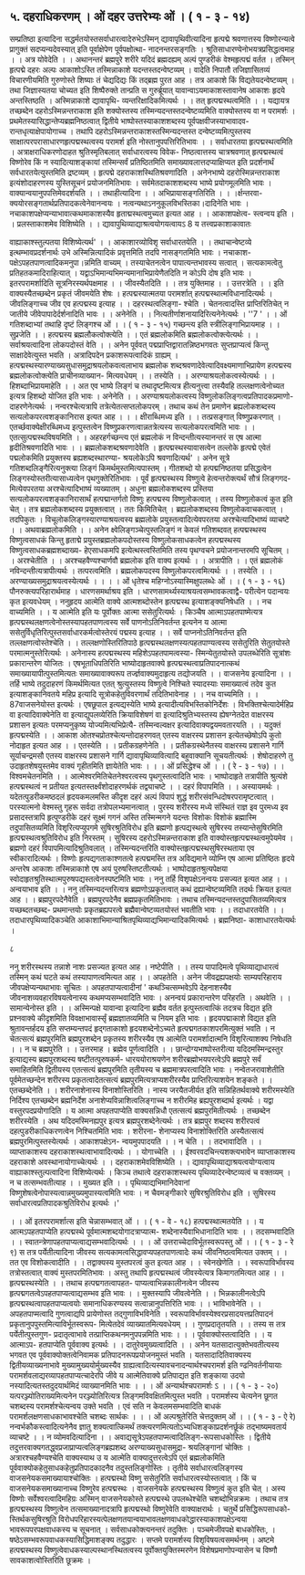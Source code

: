 ## ५. दहराधिकरणम् । ओं दहर उत्तरेभ्यः ओं । ( १ - ३ - १४)
सम्प्रतिष्ठा इत्यादिना सद्धर्मतयोस्तसर्वाधारत्वादेरुभेऽस्मिन् द्यावापृथिवीत्यादिना हृत्पद्मे
श्रवणात्तस्य विष्णोरन्यत्वे प्रागुक्तं सदप्यन्यदेवस्यात् इति पूर्वाक्षेपेण पूर्वपक्षोत्था-
नादनन्तरसङ्गतिः । श्रुतिसाधारण्येनोभयत्रप्रसिद्धत्वमाह । । अत्र योवेदेति । । अथानन्तरं ब्रह्मपुरे
शरीरे यदिदं ब्रह्मदह्यम् अल्पं पुण्डरीकं वेश्महृत्पद्मं वर्तत । तस्मिन् हृत्पद्मे दहरः अल्पः
आकाशोऽस्ति तस्मिन्नाकाशे यदन्तस्तदन्वेष्टव्यम् । वादेति निपातौ तजिज्ञासितव्यं
विचारणीयमिति गुरुणोस्ते शिष्याः तं चेद्यदिद्यः किं तद्ब्रह्म पुरत आह । तत्र आकाशे किं
विद्यतेयदन्वेष्टव्यम् । तथा जिज्ञास्यतया चोच्यत इति शिष्पैरुक्ते तान्प्रति स गुरुर्ब्रूयात्
यावान्वाऽयमाकाशस्तावानेष आकाशः हृदये अन्तस्तिष्ठति । अस्मिन्नाकाशे द्यावापृथि-
व्यन्तरिक्षादिकमित्यर्थः । । तत् हृत्पद्मस्थत्वमिति । । यद्यायत्र तच्छब्देन दहरोऽस्मिन्नन्तराकाश
इति शक्योस्तस्य तस्मिन्यदन्तस्तदन्वेष्टव्यमिति वाक्योस्तस्य वा न परामर्शः ।
प्रथमेतस्यासिद्धान्तेप्यब्रह्मनिष्ठत्वात् द्वितीये भाष्पोस्तस्याकाशशब्दस्य पूर्वपक्षवीजस्याभावादव-
रान्तधृत्याक्षेपायोगाच्च । तथापि दहरोऽस्मिन्नन्तराकाशस्तस्मिन्यदन्तस्त दन्वेष्टव्यमित्पुस्तस्य
साक्षात्परपरासाधारणहृत्पद्मस्थत्वस्य परामर्श इति नोस्तानुपपत्तिरितिभावः । । सर्वाधारतया
हृत्पद्मस्थत्वमिति । अत्राक्षराधिकरणोदाहत श्रुतिस्मृतिबलात् सर्वाधारत्वस्य विवेक-
निष्ठत्वात्तस्य चात्रश्रवणात् हृत्पद्मस्थत्वं विष्णोरेव किं न स्यादित्याशङ्कायां तस्मिन्सर्वं
प्रतिष्ठितमिति समाख्यावलात्तदप्याक्षिप्यत इति प्रदर्शनार्थं सर्वधारतयेत्युस्तमिति द्रष्टव्यम् ।
हृत्पद्मे दहराकाशस्थितिश्रवणादिति । अनेनभाष्ये दहरोस्मिन्नन्तराकाश इत्यंशोदाहरणस्य
युस्तिसूचनं प्रयोजनमितिभावः । सर्वमेतदाकाशशब्दस्य भाष्ये प्रयोगमूलमिति भावः ।
वाक्यान्वयानुपपत्तिमेवदर्शयति । । तथाहीत्यादिना । । अभिप्रायासङ्गतिरिति । । ।र्क्षन्तरवा-
क्ययोरसङ्गतार्थप्रतिपादकत्वेनेवानन्वयः । नत्वन्यथाऽननुकूलविभस्तिका।दादिनेति भावः ।
नचाकाशपक्षेप्यन्याभावात्कथमाकाशस्यैव हृताद्मस्थत्वमुच्यत इत्यत आह । । आकाशपक्षेत्व-
स्त्वन्वय इति । । प्रलस्ताकाशमेव विशिष्येति । । द्यावापुथिव्याद्याश्रत्वयोगयत्वायऽ 8 य तत्त्वप्रकाशाकावातः

वाह्याकाश्स्तुल्पतया विशिष्येत्यर्थ' । । आकाशारव्योविशृ सर्वाधारतयेति । । तथाचान्वेष्टव्ये
इत्थम्भावप्रदर्शनार्थः उभे अस्मिन्नित्यादिकं प्रवृत्तमिति तदपि नासङ्गतमिति भावः । नचाकाश-
पक्षेऽपहतपाणत्वादिकमनुपा।न्नमिति वाच्यम् । तस्याचेतनत्वेन पापात्यन्तभावस्य सत्वात् ।
सत्यकामत्वेतु प्रतिहतकमादिराहित्यात् । यद्वाऽभिमान्यभिमन्यमानाभिप्रायेणैतदिति न कोऽपि
दोष इति भावः । इतरपरामर्शादिति सूत्रनिरस्यर्थपक्षमाह । । जीवस्यैतदिति । । तत्र युक्तिमाह
। । उत्तरत्रेति । । इति वाक्यस्यैतच्छब्देन प्रकृतं जीवमयेति शेषः । हत्पद्मस्यात्मतया परामर्शात्
हत्पद्मस्थात्मविधानादित्यर्थः । जीवलिङ्गाच्च जीव एव हत्पद्मस्य इत्याह । । दहरस्थत्वलिङ्गा-
श्चेति । चेतनत्वादस्ति प्राप्तिरितिचेत् न जातीये जीवेपापादेर्दर्शनादिति भावः । । अनेनेति । ।
नित्यतीर्णाशनायादिरित्यनेनेत्यर्थः । ''7 '
। । ओं गतिशब्दाभ्यां तथाहि दृष्टं लिङ्गश्च ओं । । ( १ - ३ - १५)
गच्छन्त्य इति स्त्रीलिङ्गाभिप्रायमाह । । सुप्रजेति । । हत्पद्मस्य ब्रह्मलौकत्वोक्त्येति । । एतं
ब्रह्मलोकमिति ब्रह्मलोकत्वोक्त्येत्यर्थः । । सर्वाश्रयत्वादिना लोकपदोस्तं वेति । । अनेन पूर्ववत्
पद्मप्राप्तिद्वारातन्निष्ठभगवतः सुप्तप्राप्यत्वं किन्तु साक्षादेवेत्युस्त भवति । अत्रादिपदेन
प्रकाशरूपत्वादिकं ग्राह्यम् । हत्पद्मस्थस्यारण्याख्यसुधासमुद्राश्रयलोकवत्वलाभाय ब्रह्मलोक
शब्दश्रवणादेवेत्यादिवक्ष्यमाणाभिप्रायेण हत्पद्मस्य ब्रह्मलोकत्वोक्त्येति प्राचीनव्याख्यान-
मित्यवधेयम् । । तस्येति । । अरण्याश्रयलोकत्वस्येत्यर्थः । । हिशब्दाभिप्रायमाहेति । । अत एव
भाष्ये लिङ्गं च तथादृष्टमित्यत्र हीत्यनुत्त्वा तस्यैवहि तल्लक्षणत्वेनोच्यत इत्यत्र हिशब्दो योजित
इति भावः । अनेनेति । । अरण्याश्रयलोकत्वस्य विष्णुलोकलिङ्गत्वप्रतिपादकप्रमाणो-
दाहरणेनेत्यर्थः । नन्वरश्चेत्यत्रापि तत्रेत्येतत्सप्तलोकपरम् । तथाच कथं तेन प्रमाणेन
ब्रह्यलोकशब्दस्य सत्यलोकपरत्वशङ्कानिरास इत्यत आह । । । क्षीराब्धिमध्य इति । । तत्प्रसङ्गात्
विष्णुप्रकरणात् । एतर्च्छवाक्येक्षीरब्धिमध्य इत्पुस्तत्वेन विष्णुप्रकरणत्वान्नतत्रेत्यस्य
सत्यलोकपरत्वमिति भावः । । एतत्सुत्पद्मस्थविषयमिति । । अहरहर्गच्छन्त्य एतं ब्रह्मलोकं न
विन्दन्तीत्यस्यानन्तरं स एष आत्मा हृदीतिश्रवणादिति भावः । । ब्रह्मलोकशब्दश्रवणादेवेति ।
हृत्पद्मस्थस्यावासत्वेन तल्लोके हृत्पद्मे एवेतं पद्मलोकमिति प्रयुक्तस्य ब्रह्यशब्दस्थारण्या-
श्रयलोकेऽपि श्रवणादित्यर्थ' । अनेन सूत्रे गतिशब्दलिङ्गैरित्यनुक्त्या लिङ्गं
किमर्थमुस्तमित्यपास्तम् । गीतशब्दो यो हत्पद्मनिष्ठतया प्रसिद्धत्वेन लिङ्गस्योस्तरीत्यासाध्यत्वेन पृथगुक्तेरितिभावः । पूर्वं हृत्पद्मस्थस्य विष्णुत्वे हेत्वन्तरोक्त्यर्थं सौत्रं लिङ्गगद-
मित्येवपरतया अरश्चेत्यादिभाष्यं व्यख्यातम् । अधुना ब्रह्मलोकशब्दस्य प्रस्तिया
सत्यलोकपरत्वशङ्कानिरासार्थं हत्पद्मान्तर्गतो विष्णुः हत्पद्मस्य विष्णुलोकत्वात् । तस्य
विष्णुलोकत्वं कुत इति चेत् । तत्र ब्रह्मलोकशब्दस्य प्रयुक्तत्वात् । ततः किमितिचेत् ।
ब्रह्यलोकशब्दस्य विष्णुलोकवाचकत्वात् । तदपिकुतः । विचूलोकलिङ्गस्यारण्याश्रयत्वस्य
ब्रह्मलोके प्रयुस्तत्वादित्येवपरतया अरश्चेत्यादिभाष्यं व्याचष्टे । । अथवाब्रह्मलोकमिति । । अनेन
क्ष्वेलिङ्गञ्चेत्पुस्तलिङ्गं न केवलं गतिशब्दवत् हत्पद्मस्थस्य विष्णुत्वसाधकं किन्तु हृताद्मे
प्रयुस्तब्रह्मलोकपदोस्तस्य विष्णुलोकसाधकत्वेन हत्पद्मस्थस्य विष्णुत्वसाधकब्रह्मशब्दाख्य-
हेएसाधकमपि इत्येत्थस्त्वस्तिमिति तस्य पृथग्वचने प्रयोजनान्तरमपि सूचितम् । । अरश्चेतीति
। । अरश्चहवैण्यश्चार्णवौ ब्रह्मलोक इति वाक्य इत्यर्थः । । अत्रापीति । । एतं ब्रह्मलोकं
नविन्दन्तीत्यत्रापीत्यर्थः । तत्परत्वमिति । ब्रह्मलोकपदस्य विष्णुलोकपरत्वमित्यर्थः । । तस्येति । ।
अरण्याख्यसमुद्राश्रयत्वस्येत्यर्थः । ।
। । ओं धृतेश्च महिग्नोऽस्यास्मिक्षुपलब्धेः ओं । । ( १ - ३ - १६)
पौनरुक्त्यपरिहारार्थमाह । धारणसमर्थाश्रय इति । धारणसामर्थ्यस्याश्रयत्वसम्भावकत्वाद्वै-
परीत्येन पदान्वयः कृत इत्यवधेयम् ।
ननुहृदय आत्मेति वाक्ये आत्मशब्दोस्तेन हृत्पद्मस्थ इत्याशङ्क्यनिषेधति । । नच वाच्यमिति
। । य आत्मेति इति यः पूर्वोक्तः आत्मा ससेतुरित्यर्थः । किञ्चैष आत्माऽपहतपाष्मेत्यत्र
हृत्पद्मस्थलक्षणत्वेनोस्तस्यापहतपाणत्वस्य सर्वे पाणनोऽतिनिवर्तन्त इत्यनेन य आत्मा
ससेतुर्विधृतिरित्पुस्तसर्वाधारकर्मत्वोस्तेरयं पद्मस्य इत्याह । । सर्वे पाप्ननोऽतिनिवर्तन्त इति
तल्लक्षणत्वोस्तेश्चेति । । तल्लक्षणोस्तिरितिपाठे हृत्पद्मस्थलक्षणस्यत्पहतपाण्यत्वस्य ससेतुरिति
सेतुतयोस्ते परमात्मनुस्तेरित्यर्थः । अनेनास्य हत्पद्मस्थस्य महिशेऽपहतपामत्वस्या-
स्मिन्येतुतयोस्ते उपलब्धेरिति सूत्रांशः प्रकारान्तरेण योजितः । एषभूताधिपतिरिति
भाष्योदाहृतवाक्ये हृत्पद्मस्थत्वाप्रतिपादनात्कथं समाख्यायापीत्पुस्तमित्यतः समाख्यावाक्यरूप
तर्ज्ज्ञवाक्यमुदाहृत्य तद्योजयति । । वाजसनेय इत्यादिना । । तर्हि भाष्ये तदुदाहरणं
किमर्थमित्यत एतत् श्रुत्युस्तस्य विष्णुत्वे निश्चिते स्यादस्याः समाख्यात्वं तदेव कुत
इत्याशङ्कानिवतये महिप्र इत्यादि सूत्रोकहेतुविवरणार्थं तदितिभावेनाह । । नच वाच्यमिति । ।
87वाजसनेयोस्त इत्यर्थः । एषछूपाल इत्यद्यस्येति भाष्ये इत्यादीत्यविभस्तिकोनिर्देशः ।
विभक्तिश्चेत्यादेर्महिप्र वा इत्यादिवाक्येनेति वा इत्याद्युपलव्येरिति क्रियाविशेषणं वा
इत्यादिश्रुतिभ्यस्तस्य ह्येषग्नेतदेत वाक्षरस्य प्रशासन इत्यतः परमप्यनुकृष्य योज्यमित्यभिप्रेत्यै-
तस्मिन्वल्वक्षर इत्यादिवाक्यद्वयमवतारयति । । यदुक्तं हृत्पद्मस्येति । । आकाश
ओतश्चप्रोतश्चेत्यन्तोदाहरणवत् एतस्य वाक्षरस्य प्रशासन इत्येतच्छेषोऽपि कुतो नोदाहृत इत्यत
आह । । एतस्येति । । प्रतीकग्रहणेनेति । । प्रतीकग्रस्थेनैतस्य वाक्षरस्य प्रशासने गार्गि
सूर्याचन्द्रमसौ एतस्य वाक्षरस्य प्रशासने गार्गि द्यावापृथिव्यावित्यादि बहुवाक्यानि
सूचयतीत्यर्थः । शेषोदाहरणे तु उदाहृतशेषयुस्तमेव वाक्यं गृहीतमिति ज्ञायेतेति भावः ।
। । ओं प्रसिद्धेश्च ओं । । ( रे - ३ - १७)
। । विश्वमचेतनमिति । । आत्मेश्वरमितिचेतनेश्वरत्वस्य पृथगुस्तत्वादिति भावः । भाष्पोदाहृते
तत्रापीति श्रुत्यंशे हत्पद्मस्थत्वं न प्रतीयत इत्यतस्तर्क्ष्वंशोदाहरणर्थकं तद्व्याचष्टे । । दहरं
विपापमिति । । अस्यायमर्थः । यदेतत्पुडरीकमष्ठदलं हृदयकमलमस्ति कीदृश दहरं अल्पं विपापं
शुद्धं शरीरसंवन्धिदोषरपरामृष्टत्वात् । परस्यात्मनो वेश्मस्तु गृहरू सर्वदा तत्रोपलभ्यमानत्वात् ।
पुरस्य शरीरस्य मध्ये संस्थितं राज्ञ इव पुरमध्य इव प्रसादस्तत्रापि हृत्पुण्डरीके दहरं सूक्ष्मं गगनं
अस्ति तस्मिन्मगने यदन्तः विशोकः विशोकं ब्रह्मास्मि तदुपासितव्यमिति विशृरित्यप्युपगमे
सुषिरश्रुतिविरोध इति ब्रह्मणो हृत्पद्यस्थत्वे सुषिरस्य तस्यान्तेसुषिरमिति हृत्पद्मस्थत्वश्रुतिविरोध
इति निरस्तम् । सुषिरस्य दहरोऽस्मिन्नन्तराकाश इति वाक्योस्तहृत्पद्मस्थत्वमुपेयमेव । ब्रह्मणो
दहरं विपापमित्यादिश्रुतिवलात् । तस्मिन्यदन्तरिति वाक्योस्तहृत्पद्मस्थसुषिरस्थताया एव
स्वीकारादित्यर्थः । विष्णोः हृत्पद्यगताकाश्णतत्वे हत्पद्ममस्ति तत्र अविद्यमाने व्योम्नि एष
आत्मा प्रतिष्ठितः हृदये अन्तरेष आकाशः तस्मिन्नाकाशे एष अयं पुरुषस्तिष्टतीत्यर्थः ।
भाष्पोदाहृतश्रुत्यपेक्षया स्वोदाहृतश्रुतिस्थात्मपुरुषपद्यस्तत्वेनस्पष्टमिति भावः । ननु तर्हि
विशृपक्षेऽनन्वयः प्रसज्यत इत्यत आह । । अन्वयाभाव इति । । ननु तस्मिन्यदन्तरित्यत्र
ब्रह्मणोऽप्रकृतत्वात् कथं द्रह्यान्वेष्टव्यमिति तदर्थः क्रियत इत्यत आह । । ब्रह्मपुरपदेनैवेति ।
ब्रह्मपुरपदेनैव ब्रह्मप्रकृतमितिभावः । तथाच तस्मिन्यदन्तस्तदुपासितव्यमित्यत्र यच्छब्दतच्छब्द-
प्रथमान्तयोः प्रकृतब्रह्यपरत्वे ब्रह्मैवान्वेष्टव्यतयोस्तं भवतीति भावः । । तदाधारतयेति । ।
तदाधारपृथिव्यादिकञ्चेति आकाशाभिमान्याश्रितपृथिव्याद्यभिमान्यादिकमित्यर्थः । ब्रह्मनिष्ठा-
काशाधारतयेत्यर्थः ।

८

ननु शरीरस्थस्य तन्नाशे नाशः प्रसज्यत इत्यत आह । नष्टेपीति । । तस्य पापादिमत्वे
पृथिव्याद्याधारत्वं तस्मिन् कथं घटते कथं तस्यापाणत्वमित्यत आह । । अपहतेति । अनेन
जीवद्रह्यपक्षयोः साम्यपरिहाराय जीवपक्षेप्यन्यथाभावः सूचितः ।
अपहतपाप्यत्वादीनां ' कथञ्चित्सम्भवेऽपि देहनाशस्यैव जीवनाशव्यवहारविषयत्वेनास्य
कथमप्यसम्भवादिति भावः । अनन्वयं प्रकारान्तरेण परिहरति । अथवेति । । सामान्येनोस्त इति
। । अस्मिन्पक्षे यावान्वा इत्यादिना ब्रह्मैव वर्तत इत्पुस्तत्वात्किं तदत्रच विद्यत इति प्रश्नवाक्ये
कीदृशमिति विवक्षाभावार्स्सृं ब्रह्मज्ञातव्यमिति च नियम इति भावः । हृदयपद्माकाशे विद्यत
इति श्रुतावन्तर्हदय इति सप्तम्यन्तपदं हृद्गताकाशो हृदयशब्देनोऽच्यते हृत्पद्मगतकाशपरमित्युक्तं
भवति । न चेतत्सत्यं ब्रह्मपुरमिति ब्रह्मपुरशब्देन प्रकृतस्य शरीरस्यैव एष आत्मेति
परामर्शादात्मनि विशृरित्याशक्य निषेधति । । न च ब्रह्मपुरेति । । उत्तरमाह । ब्रह्मेव पूर्णत्वादिति
। । छान्दोग्यभाष्पोस्तरीत्या यदिदमस्मिन्द्रस्तुर इत्याद्यस्य ब्रह्मपुरशब्दस्य षष्टीतत्पुरुषकर्म-
धारययोराश्रयणेन शरीरब्रह्मोभयपरत्वेऽपि ब्रह्मपुरे सर्वं समाहितमिति द्वितीयस्य एतत्सत्यं
ब्रह्मपुरमिति तृतीयस्य च ब्रह्ममात्रपरत्वादिति भावः । नन्वेतजरावाशेतीति पूर्वमेतच्छन्देन
शरीरस्य प्रकृतत्वादेतत्सत्यं ब्रह्मपुरमित्यत्राप्यशरीरस्यैव प्राप्तिरित्याशयेन शङ्कते । । एतच्छब्देनेति
। । शरीरनाशेनास्य विनाशोस्तिरिति । नास्य जरयैतजीर्यत इति सन्निहितर्थवाक्ये शरीरमस्येति
निर्दिश्य एतच्छब्देन ब्रह्मनिर्देश अनाशेप्यविन्नाशित्वलिङ्गाच्च न शरीरमिह ब्रह्यपुरशब्दार्थ
इत्यर्थः । यद्वा वस्तुरपदप्रयोगादिति । य आत्मा अपहतपाप्येति वाक्यसन्निधौ एतत्सत्यं
ब्रह्मपुरमितीत्यर्थः । तच्छब्देन शरीरस्येति । अथ यदिदमस्मिनह्यपुर इत्यत्र ब्रह्मपुरशब्देनेत्यर्थः ।
तत्र ब्रह्मपुर शब्दस्य शरीरपत्वं दहत्पुडरीकाधिकरणत्वेन निश्चितमिति भावः । शरीरना-
शेनाप्यस्य विनाशोक्तिरिति अस्यैतत्सत्यं ब्रह्मपुरमित्पुस्तस्येत्यर्थः । आकाशपक्षेऽन-
न्वयमुपपादयति । । न चेति । । तदभावादिति । । व्याप्ताकाशस्य दहराकाशस्थत्वाभावादित्यर्थः । ।
योगाच्चेति । । ईश्वरवदचिन्त्यशक्त्यभावेन व्याप्ताकाशस्य दहराकाशे अवस्थानायोगाच्चेत्यर्थः । ।
दहराकाशमेवविशिष्येति । । द्यावापृथिव्याद्याश्रयत्वयोग्यत्वाय वाह्याकाश्स्तुल्पत्वादिना
विशिष्येत्यर्थः ।
किञ्च तथात्वे दहराकाशस्थस्य पृथिव्यादेरन्वेष्टव्यत्वं च वक्तव्यम् । न च तत्सम्भवतीत्याह । ।
मुख्यत इति । । पृथिव्याद्यभिमानिदेवानां विष्णुशेषत्वेनोपास्यत्वान्नमुख्यमुपास्यत्वमिति भावः ।
न चैवमङ्गीकारे सुषिरश्रुतिविरोध इति । सुषिरस्य सर्वाधारत्वप्रतिपादकश्रुतिविरोध इत्यर्थः ।'

। । ओं इतरपरामर्शात्स इति चेन्नासम्भवात् ओं । । ( १ - वे - १८)
हत्पद्मस्थात्मतयेति । । य आत्मऽपहतपाप्येति हत्पद्मस्थे पूर्वमात्मशब्दयोगादत्राप्यात्म-
शब्देनास्यैवाभिधानादिति भावः । । तदसम्भवादिति । । स्वातन्त्रेणापहतपाप्यत्वाद्यसम्भवादित्यर्थः ।
। । ओं उत्तराच्चेदाविर्भूतस्वरूपस्तु ओं । । ( १ - ३ - रे ९)
स तत्र पर्येतीत्यादिना जीवस्य सत्यकामत्वसिद्धावप्यपहतपाणत्वादेः कथं जीवनिष्ठत्वमित्यत
उक्तम् । । तत एव विशोकत्वादीति । । तद्वाक्यस्य मुस्तपरत्वं कुत इत्यत आह । । स्वेनखेणेति । ।
स्वरूपाविर्भावस्य तत्रोस्तत्वात् वाक्यं मुस्तपरमितिभावः । अस्तु तथापि हृत्पद्मस्थत्वं
जीवस्येत्यत्र किमागतमित्यत आह । । हृत्पद्मस्थस्येति । । तथाच हत्पद्मगतत्वापहत-
पाप्यत्वाभिन्नकालीनत्वेन जीवस्य हृत्पद्मगतत्वेऽपहतपाप्यत्वाद्यसम्भव इति भावः । । मुक्तस्यापि
जीवत्वेनेति । । भिन्नकालीनत्वेऽपि हृत्पद्मस्थत्वापहतपाप्यत्वयोः समानाधिकरण्यस्य
सत्वान्नानुपत्तिरिति भावः । । भाविभावेनेति । । अपहतपाप्मत्वादि गुणत्वाद्यपि प्रायेणोस्त
तद्गुणाविभविनेति । स्वरूपाविर्भावस्येश्वरप्रसादयत्तप्रतिपादनं प्रकृतानुपपुस्तमित्याविर्भूतस्वरूप-
मित्येतदेवं व्याख्यातमित्यवधेयम् । । गुणप्रदातृतयति । । तस्य स तत्र पर्येतीत्पुस्तगुण-
प्रदातृत्वाभावे तत्प्राप्तिकथनमनुपपन्नमिति भावः । । । पूर्ववाक्योस्तत्वादिति । । य आत्माऽप-
हतपाप्येति पूर्ववाक्य इत्यर्थः । । दातुरेवमुख्यत्वादिति । । अनेन यतसादात्युक्तेभवतीत्यस्य
भगवत एव पूर्ववाक्योक्तत्वेनिवामक प्रतिपादनरूपप्रयोजनमुस्तं भवति । यतसादादितिवाक्यस्य
द्वितीयव्याख्यनाभावे मुख्यामुख्ययोर्मुख्यस्यैव ग्राह्यत्वादित्यस्यावचनादन्यार्थश्चपरामर्श इति
ण्ढनिवर्तनीयायाः परामर्शवलाद्यरव्यापहतपाप्यत्चादेरपि जीवे य आत्मेतिवाक्ये प्रतिपाद्यत इति
शङ्काया उदयो नस्यादित्यतस्तदुदयार्थमिदं व्याख्यानमिति भावः ।
। । ओं अन्यार्थश्चपरामर्शः ऽ । । ( १ - ३ - २०)
यत्परञ्ज्योतिराख्यमित्यनेन परञ्ज्योतिरित्यत्र लिङ्गमविवक्षितमित्पुस्त भवति । परामर्शस्य
चेत्यनेन छूगत चशब्दस्य परामर्शश्चेत्यन्वय उक्ते भवति । एवं सति न केवलमसम्भवादिति
बाधकं परामर्शलक्षणसाधकाभावश्चेति चशब्दः सार्थकः ।
। । ओं अल्पश्रुतेरिति चेत्तदुक्तम् ओं । । ( १ - ३ - ऐ रे)
नन्वर्भकौकस्त्वादित्यनेनैव ज्ञातु शक्यत्वात्किमर्थं तक्त्यरणमित्यतोऽभ्यधिशङ्काप्रदर्शनर्छूकं
तद्भाष्यमवतार्य व्याचष्टे । । न व्योमवदित्यादिना । । अवाद्यसूत्रेऽपहतपाप्मत्वादिलिङ्ग-रूपसाधकोस्तिः । द्वितीये तदुत्तरवाक्यगतद्ध्वप्रजाप्राप्यत्वलिङ्गब्रह्यशब्द अरण्याख्यसुधासमुद्रा-
श्रयलिङ्गानां चोक्तिः । अत्रारश्चहवैण्यश्चेति वाक्यस्याथ उ य आत्मेति वाक्यादुत्तरत्वेऽपि एतं
ब्रह्मलोकमिति पूर्ववाक्योकहेतुसाधकहेतुप्रतिपादकादनैव तदुस्तलिङ्गोस्तिः । तृतीये
सर्वाधारत्वलिङ्गस्य वाजसनेयकसमाख्यायाश्चोक्तिः । हत्पद्मस्थो विष्णु ससेतुरिति
सर्वाधारत्वस्योस्तत्वात् । किं च वाजसनेयकसमाख्यानाच्च विष्णुरेव हत्पद्मस्थः । वाजसनेयके
हत्पद्मस्थस्य विष्णुत्वं कुत इति चेत् । अस्य विष्णोः सर्वेश्वरत्वादिमहिग्रः अस्मिन्
वाजसनेयकोस्ते हत्पद्मस्थे उपलब्धेश्चेति चशब्दोभिन्नक्रमः । तथाच तत्र हृत्पद्मस्थस्य विष्णुत्वेन
तत्समाख्यानादत्रापि हृत्पद्मस्थो विष्णुरेवेति वाक्याक्षरार्थः । चतुर्थे प्रसिद्धिरूपसाधको-
स्तिर्थकसुषिरश्रुति विरोधपरिहारस्यत्पेलक्षणतयान्वयाभावलक्षणवाधकोद्धारस्याकाशपक्षेऽन्वया
भावरूपपरपक्षवाधकस्य च सूचनात् । सर्वसाधकोक्त्यनन्तरं तदुक्तिः । पञ्चमेजीवपक्षे
बाधकोस्तिः, । षष्ठेऽसम्भवरूपवाधकस्यासिद्धिमाशङ्क्य तदुद्धारः । सप्तमे परामर्शस्य
विशृविषयत्वसमर्थनम् । अष्टमे हत्पद्मस्थस्य विष्णुत्वेवाधकस्याल्पस्थानस्थितत्वस्य
पूर्वोक्तयुक्तिस्मरणेन विशेषप्रमाणोपन्यासेन च विष्णौ सावकाशत्वोस्तिरिति छूक्रमः ।
